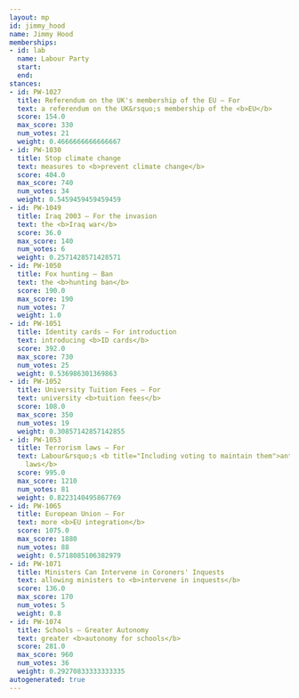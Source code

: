 ```yaml
---
layout: mp
id: jimmy_hood
name: Jimmy Hood
memberships:
- id: lab
  name: Labour Party
  start: 
  end: 
stances:
- id: PW-1027
  title: Referendum on the UK's membership of the EU — For
  text: a referendum on the UK&rsquo;s membership of the <b>EU</b>
  score: 154.0
  max_score: 330
  num_votes: 21
  weight: 0.4666666666666667
- id: PW-1030
  title: Stop climate change
  text: measures to <b>prevent climate change</b>
  score: 404.0
  max_score: 740
  num_votes: 34
  weight: 0.5459459459459459
- id: PW-1049
  title: Iraq 2003 — For the invasion
  text: the <b>Iraq war</b>
  score: 36.0
  max_score: 140
  num_votes: 6
  weight: 0.2571428571428571
- id: PW-1050
  title: Fox hunting — Ban
  text: the <b>hunting ban</b>
  score: 190.0
  max_score: 190
  num_votes: 7
  weight: 1.0
- id: PW-1051
  title: Identity cards — For introduction
  text: introducing <b>ID cards</b>
  score: 392.0
  max_score: 730
  num_votes: 25
  weight: 0.536986301369863
- id: PW-1052
  title: University Tuition Fees — For
  text: university <b>tuition fees</b>
  score: 108.0
  max_score: 350
  num_votes: 19
  weight: 0.30857142857142855
- id: PW-1053
  title: Terrorism laws — For
  text: Labour&rsquo;s <b title="Including voting to maintain them">anti-terrorism
    laws</b>
  score: 995.0
  max_score: 1210
  num_votes: 81
  weight: 0.8223140495867769
- id: PW-1065
  title: European Union — For
  text: more <b>EU integration</b>
  score: 1075.0
  max_score: 1880
  num_votes: 88
  weight: 0.5718085106382979
- id: PW-1071
  title: Ministers Can Intervene in Coroners' Inquests
  text: allowing ministers to <b>intervene in inquests</b>
  score: 136.0
  max_score: 170
  num_votes: 5
  weight: 0.8
- id: PW-1074
  title: Schools — Greater Autonomy
  text: greater <b>autonomy for schools</b>
  score: 281.0
  max_score: 960
  num_votes: 36
  weight: 0.29270833333333335
autogenerated: true
---
```

